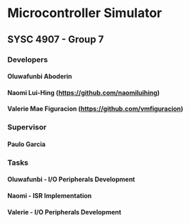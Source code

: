 # Microcontroller Simulator
## SYSC 4907 - Group 7

### Developers  
#### Oluwafunbi Aboderin
#### Naomi Lui-Hing (https://github.com/naomiluihing)
#### Valerie Mae Figuracion (https://github.com/vmfiguracion)

### Supervisor
#### Paulo Garcia

### Tasks
#### Oluwafunbi - I/O Peripherals Development
#### Naomi - ISR Implementation
#### Valerie - I/O Peripherals Development
